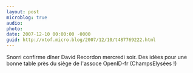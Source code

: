 ```yaml
---
layout: post
microblog: true
audio: 
photo: 
date: 2007-12-10 00:00:00 -0000
guid: http://xtof.micro.blog/2007/12/10/t487769222.html
---
```

Snorri confirme dîner David Recordon mercredi soir. Des idées pour une bonne table près du siège de l'assoce OpenID-fr (ChampsElysées !)
